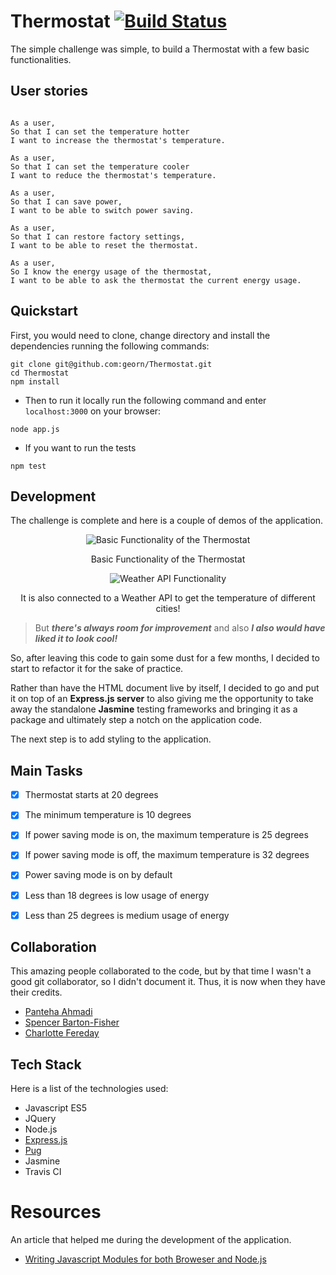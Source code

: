 # Thermostat [![Build Status](https://travis-ci.org/georn/Thermostat.svg?branch=master)](https://travis-ci.org/georn/Thermostat)

The simple challenge was simple, to build a Thermostat with a few basic functionalities.

## User stories

```

As a user,
So that I can set the temperature hotter
I want to increase the thermostat's temperature.

As a user,
So that I can set the temperature cooler
I want to reduce the thermostat's temperature.

As a user,
So that I can save power,
I want to be able to switch power saving.

As a user,
So that I can restore factory settings,
I want to be able to reset the thermostat.

As a user,
So I know the energy usage of the thermostat,
I want to be able to ask the thermostat the current energy usage.

```

## Quickstart

First, you would need to clone, change directory and install the dependencies running the following commands:

```
git clone git@github.com:georn/Thermostat.git
cd Thermostat
npm install
```

* Then to run it locally run the following command and enter `localhost:3000` on your browser:
```
node app.js
```

* If you want to run the tests
```
npm test
```

## Development

The challenge is complete and here is a couple of demos of the application.
<p align="center">
  <img src="https://media.giphy.com/media/xUNda68Rmk9b4hdm12/giphy.gif" alt="Basic Functionality of the Thermostat" />
</p>
<p align="center">
Basic Functionality of the Thermostat
</p>
<p align="center">
  <img src="https://media.giphy.com/media/l4Epic42MqlVF6VHO/giphy.gif" alt="Weather API Functionality" />
</p>
<p align="center">
It is also connected to a Weather API to get the temperature of different cities!
</p>

> But ***there's always room for improvement*** and also ***I also would have liked it to look cool!***

So, after leaving this code to gain some dust for a few months, I decided to start to refactor it for the sake of practice.

Rather than have the HTML document live by itself, I decided to go and put it on top of an **Express.js server** to also giving me the opportunity to take away the standalone **Jasmine** testing frameworks and bringing it as a package and ultimately step a notch on the application code.

The next step is to add styling to the application.


## Main Tasks

- [x] Thermostat starts at 20 degrees
- [x] The minimum temperature is 10 degrees
- [x] If power saving mode is on, the maximum temperature is 25 degrees
- [x] If power saving mode is off, the maximum temperature is 32 degrees
- [x] Power saving mode is on by default
- [x] Less than 18 degrees is low usage of energy
- [x] Less than 25 degrees is medium usage of energy


## Collaboration

This amazing people collaborated to the code, but by that time I wasn't a good git collaborator, so I didn't document it. Thus, it is now when they have their credits.

* [Panteha Ahmadi](https://github.com/panteha)
* [Spencer Barton-Fisher](https://github.com/spencerbf)
* [Charlotte Fereday](https://github.com/charlottebrf)

## Tech Stack

Here is a list of the technologies used:

- Javascript ES5
- JQuery
- Node.js
- [Express.js](https://expressjs.com/)
- [Pug](https://pugjs.org)
- Jasmine
- Travis CI

# Resources

An article that helped me during the development of the application.

- [Writing Javascript Modules for both Broweser and Node.js](http://www.matteoagosti.com/blog/2013/02/24/writing-javascript-modules-for-both-browser-and-node/)
